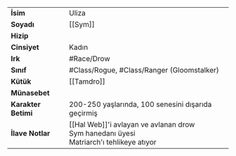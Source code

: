 |  |  |
|---|---|
| **İsim** | Uliza|
| **Soyadı** | [[Sym]]|
| **Hizip** | |
| **Cinsiyet** | Kadın|
| **Irk** | #Race/Drow|
| **Sınıf** | #Class/Rogue, #Class/Ranger (Gloomstalker)|
| **Kütük** | [[Tamdro]]|
| **Münasebet** | |
| **Karakter Betimi** | 200-250 yaşlarında, 100 senesini dışarıda geçirmiş|
| **İlave Notlar** | [[Hal Web]]'i avlayan ve avlanan drow<br>Sym hanedanı üyesi<br>Matriarch'ı tehlikeye atıyor|
